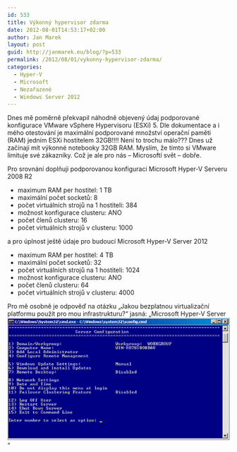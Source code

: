 ```yaml
---
id: 533
title: Výkonný hypervisor zdarma
date: 2012-08-01T14:53:17+02:00
author: Jan Marek
layout: post
guid: http://janmarek.eu/blog/?p=533
permalink: /2012/08/01/vykonny-hypervisor-zdarma/
categories:
  - Hyper-V
  - Microsoft
  - Nezařazené
  - Windows Server 2012
---
```

Dnes mě poměrně překvapil náhodně objevený údaj podporované konfigurace VMware vSphere Hypervisoru (ESXi) 5. Dle dokumentace a i mého otestování je maximální podporované množství operační paměti (RAM) jedním ESXi hostitelem 32GB!!!! Není to trochu málo??? Dnes už začínají mít výkonné notebooky 32GB RAM. Myslím, že tímto si VMware limituje své zákazníky. Což je ale pro nás &#8211; Microsoftí svět &#8211; dobře.

Pro srovnání doplňuji podporovanou konfiguraci Microsoft Hyper-V Serveru 2008 R2

  * maximum RAM per hostitel: 1 TB
  * maximální počet socketů: 8
  * počet virtuálních strojů na 1 hostiteli: 384
  * možnost konfigurace clusteru: ANO
  * počet členů clusteru: 16
  * počet virtuálních strojů v clusteru: 1000

a pro úplnost ještě údaje pro budoucí Microsoft Hyper-V Server 2012

  * maximum RAM per hostitel: 4 TB
  * maximální počet socketů: 32
  * počet virtuálních strojů na 1 hostiteli: 1024
  * možnost konfigurace clusteru: ANO
  * počet členů clusteru: 64
  * počet virtuálních strojů v clusteru: 4000

Pro mě osobně je odpověď na otázku &#8222;Jakou bezplatnou virtualizační platformu použít pro mou infrastrukturu?&#8220; jasná: &#8222;Microsoft Hyper-V Server![<img class="alignleft size-full wp-image-534" title="microsoft-hyper-v-server-2008-r2" src="/wp-content/uploads/2012/08/microsoft-hyper-v-server-2008-r2.png" alt="" width="665" height="366" />](/wp-content/uploads/2012/08/microsoft-hyper-v-server-2008-r2.png)&#8220;

&nbsp;

